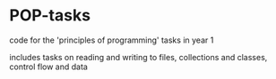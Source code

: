 # POP-tasks
code for the 'principles of programming' tasks in year 1

includes tasks on reading and writing to files, collections and classes, control flow and data
